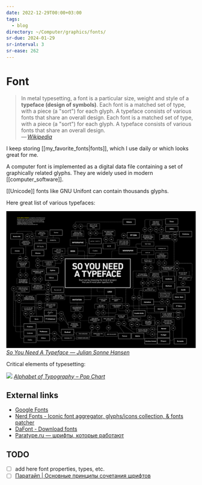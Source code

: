 ```yaml
---
date: 2022-12-29T00:00+03:00
tags:
  - blog
directory: ~/Computer/graphics/fonts/
sr-due: 2024-01-29
sr-interval: 3
sr-ease: 262
---
```


# Font

> In metal typesetting, a font is a particular size, weight and style of a
> **typeface (design of symbols)**. Each font is a matched set of type, with a
> piece (a "sort") for each glyph. A typeface consists of various fonts that
> share an overall design. Each font is a matched set of type, with a piece (a
> "sort") for each glyph. A typeface consists of various fonts that share an
> overall design.\
> — <cite>[Wikipedia](https://en.wikipedia.org/wiki/Font)</cite>

I keep storing [[my_favorite_fonts|fonts]], which I use daily or which looks
great for me.

A computer font is implemented as a digital data file containing a set of
graphically related glyphs. They are widely used in modern
[[computer_software]].

[[Unicode]] fonts like GNU Unifont can contain thousands glyphs.

Here great list of various typefaces:

![So you need a Typeface](img/So_You_Need_A_Typeface.jpg)
_[So You Need A Typeface — Julian Sonne Hansen](https://julianhansen.com/soyouneedatypeface)_

Critical elements of typesetting:

![](img/Alphabet_of_Typography.webp)
_[Alphabet of Typography – Pop Chart](https://popchart.co/products/alphabet-of-typography)_

## External links

- [Google Fonts](https://fonts.google.com/)
- [Nerd Fonts - Iconic font aggregator, glyphs/icons collection, & fonts patcher](https://www.nerdfonts.com/)
- [DaFont - Download fonts](https://www.dafont.com/)
- [Paratype.ru — шрифты, которые работают](https://www.paratype.ru/)

## TODO

- [ ] add here font properties, types, etc.
- [ ] [Паратайп | Основные принципы сочетания шрифтов](http://rus.paratype.ru/pairing-typefaces)
